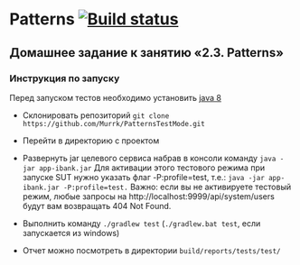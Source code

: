 # Patterns [![Build status](https://ci.appveyor.com/api/projects/status/xx5tohq43d4k7hyq?svg=true)](https://ci.appveyor.com/project/Murrk/patternstestmode)

## Домашнее задание к занятию «2.3. Patterns»

### Инструкция по запуску

Перед запуском тестов необходимо установить [java 8](https://www.oracle.com/technetwork/java/javase/downloads/2133151)

* Склонировать репозиторий `git clone https://github.com/Murrk/PatternsTestMode.git`
* Перейти в директорию с проектом
* Развернуть jar целевого сервиса набрав в консоли команду `java -jar app-ibank.jar`
Для активации этого тестового режима при запуске SUT нужно указать флаг -P:profile=test, т.е.: `java -jar app-ibank.jar -P:profile=test.`
Важно: если вы не активируете тестовый режим, любые запросы на http://localhost:9999/api/system/users будут вам возвращать 404 Not Found.

* Выполнить команду `./gradlew test` (`./gradlew.bat test`, если запускается из windows)
* Отчет можно посмотреть в директории `build/reports/tests/test/`
